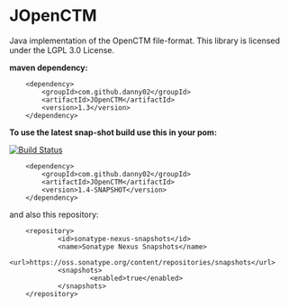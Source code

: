 JOpenCTM
=========

Java implementation of the OpenCTM file-format.
This library is licensed under the LGPL 3.0 License.

**maven dependency:**

        <dependency>
            <groupId>com.github.danny02</groupId>
            <artifactId>JOpenCTM</artifactId>
            <version>1.3</version>
        </dependency>
        
        
**To use the latest snap-shot build use this in your pom:**

[![Build Status](https://danny02.ci.cloudbees.com/job/JOpenCTM/badge/icon)](https://danny02.ci.cloudbees.com/job/JOpenCTM/)

        <dependency>
            <groupId>com.github.danny02</groupId>
            <artifactId>JOpenCTM</artifactId>
            <version>1.4-SNAPSHOT</version>
        </dependency>
        
and also this repository:
        
        <repository>
                <id>sonatype-nexus-snapshots</id>
                <name>Sonatype Nexus Snapshots</name>
                <url>https://oss.sonatype.org/content/repositories/snapshots</url>
                <snapshots>
                        <enabled>true</enabled>
                </snapshots>
        </repository>

